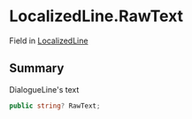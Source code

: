 # LocalizedLine.RawText

Field in [LocalizedLine](/docs/api/csharp/yarn.unity.localizedline.md)

## Summary


DialogueLine's text


```csharp
public string? RawText;
```

